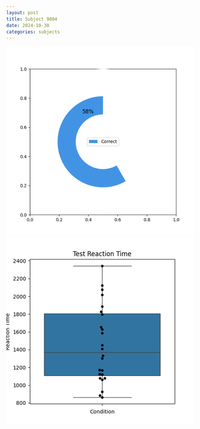 ```yaml
---
layout: post
title: Subject 9004
date: 2024-10-30
categories: subjects
---
```


![](data/9004/run-2/9004_FN_acc_test.png)
![](data/9004/run-2/9004_FN_rt.png)
